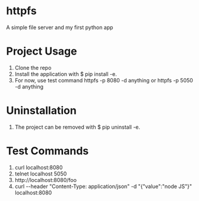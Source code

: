 # httpfs
A simple file server and my first python app

# Project Usage
1. Clone the repo
2. Install the application with $ pip install -e.
3. For now, use test command httpfs -p 8080 -d anything or httpfs -p 5050 -d anything

# Uninstallation
1. The project can be removed with $ pip uninstall -e.

# Test Commands
1. curl localhost:8080
2. telnet localhost 5050
3. http://localhost:8080/foo
4. curl --header "Content-Type: application/json" -d "{\"value\":\"node JS\"}" localhost:8080
